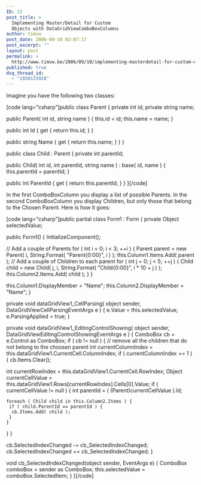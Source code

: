 ```yaml
---
ID: 13
post_title: >
  Implementing Master/Detail for Custom
  Objects with DataGridViewComboBoxColumns
author: timvw
post_date: 2006-09-10 02:07:17
post_excerpt: ""
layout: post
permalink: >
  http://www.timvw.be/2006/09/10/implementing-masterdetail-for-custom-objects-with-datagridviewcomboboxcolumns/
published: true
dsq_thread_id:
  - "1920133928"
---
```

<p>Imagine you have the following two classes:</p>
[code lang="csharp"]public class Parent {
 private int id;
 private string name;

 public Parent( int id, string name ) {
  this.id = id;
  this.name = name;
 }

 public int Id {
  get { return this.id; }
 }

 public string Name {
  get { return this.name; }
 }
}

public class Child : Parent {
 private int parentId;

 public Child( int id, int parentId, string name )
  : base( id, name ) {
  this.parentId = parentId;
 }

 public int ParentId {
  get { return this.parentId; }
 }
}[/code]
<p>In the first ComboBoxColumn you display a list of possible Parents. In the second ComboBoxColumn you display Children, but only those that belong to the Chosen Parent. Here is how it goes:</p>
[code lang="csharp"]public partial class Form1 : Form {
private Object selectedValue;

public Form1() {
 InitializeComponent();

 // Add a couple of Parents
 for ( int i = 0; i < 3; ++i ) {
  Parent parent = new Parent( i, String.Format( "Parent{0:00}", i ) );
  this.Column1.Items.Add( parent );
  // Add a couple of Children to each parent
  for ( int j = 0; j < 5; ++j ) {
   Child child = new Child( j, i, String.Format( "Child{0:00}", i * 10 + j ) );
   this.Column2.Items.Add( child );
  }
 }

 this.Column1.DisplayMember = "Name";
 this.Column2.DisplayMember = "Name";
}

private void dataGridView1_CellParsing( object sender, DataGridViewCellParsingEventArgs e ) {
 e.Value = this.selectedValue;
 e.ParsingApplied = true;
}

private void dataGridView1_EditingControlShowing( object sender, DataGridViewEditingControlShowingEventArgs e ) {
 ComboBox cb = e.Control as ComboBox;
 if ( cb != null ) {
  // remove all the children that do not belong to the choosen parent
  int currentColumnIndex = this.dataGridView1.CurrentCell.ColumnIndex;
  if ( currentColumnIndex == 1 ) {
   cb.Items.Clear();

   int currentRowIndex = this.dataGridView1.CurrentCell.RowIndex;
   Object currentCellValue = this.dataGridView1.Rows[currentRowIndex].Cells[0].Value;
   if ( currentCellValue != null ) {
    int parentId = ( (Parent)currentCellValue ).Id;

    foreach ( Child child in this.Column2.Items ) {
     if ( child.ParentId == parentId ) {
      cb.Items.Add( child );
     }
    }
   }
  }

  cb.SelectedIndexChanged -= cb_SelectedIndexChanged;
  cb.SelectedIndexChanged += cb_SelectedIndexChanged;
 }

 void cb_SelectedIndexChanged(object sender, EventArgs e) {
  ComboBox comboBox = sender as ComboBox;
  this.selectedValue = comboBox.SelectedItem;
 }
}[/code]
